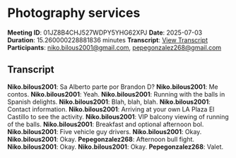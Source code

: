 # Photography services
**Meeting ID**: 01JZ8B4CHJ527WDPY5YHG62XPJ
**Date**: 2025-07-03
**Duration**: 15.260000228881836 minutes
**Transcript**: [View Transcript](https://app.fireflies.ai/view/01JZ8B4CHJ527WDPY5YHG62XPJ)
**Participants**: niko.bilous2001@gmail.com, pepegonzalez268@gmail.com

## Transcript
**Niko.bilous2001**: Sa Alberto parte por Brandon D?
**Niko.bilous2001**: Me contos.
**Niko.bilous2001**: Yeah.
**Niko.bilous2001**: Running with the balls in Spanish delights.
**Niko.bilous2001**: Blah, blah, blah.
**Niko.bilous2001**: Contact information.
**Niko.bilous2001**: Arriving at your own LA Plaza El Castillo to see the activity.
**Niko.bilous2001**: VIP balcony viewing of running of the balls.
**Niko.bilous2001**: Breakfast and optional afternoon bol.
**Niko.bilous2001**: Five vehicle guy drivers.
**Niko.bilous2001**: Okay.
**Niko.bilous2001**: Okay.
**Pepegonzalez268**: Afternoon bull fight.
**Niko.bilous2001**: Okay.
**Niko.bilous2001**: Okay.
**Pepegonzalez268**: Valet.